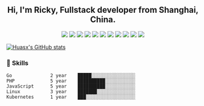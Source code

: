 <h2 align="center">Hi, I'm Ricky, Fullstack developer from Shanghai, China.</h2>

<p align="center">
<img src="https://img.shields.io/badge/OS-Linux-informational?style=flat&logo=linux&logoColor=white&color=2bbc8a" />
<img src="https://img.shields.io/badge/OS-Mac-Os-informational?style=flat&logo=macos&logoColor=white&color=2bbc8a" />
<img src="https://img.shields.io/badge/Code-Golang-informational?style=flat&logo=go&logoColor=white&color=2bbc8a" />
<img src="https://img.shields.io/badge/Code-PHP-informational?style=flat&logo=php&logoColor=white&color=2bbc8a" />
<img src="https://img.shields.io/badge/Code-JavaScript-informational?style=flat&logo=javascript&logoColor=white&color=2bbc8a" />
<img src="https://img.shields.io/badge/Code-React-informational?style=flat&logo=React&logoColor=white&color=2bbc8a" />
<img src="https://img.shields.io/badge/Shell-Bash-informational?style=flat&logo=gnu-bash&logoColor=white&color=2bbc8a" />
<img src="https://img.shields.io/badge/Tools-MySQL-informational?style=flat&logo=MySQL&logoColor=white&color=2bbc8a" />
<img src="https://img.shields.io/badge/Tools-Redis-informational?style=flat&logo=redis&logoColor=white&color=2bbc8a" />
<img src="https://img.shields.io/badge/Tools-Docker-informational?style=flat&logo=docker&logoColor=white&color=2bbc8a" />
<img src="https://img.shields.io/badge/Tools-Kubernetes-informational?style=flat&logo=kubernetes&logoColor=white&color=2bbc8a" />
</p>

[![Huasx's GitHub stats](https://github-readme-stats.vercel.app/api?username=huasx)](https://github.com/huasx/github-readme-stats)

### 🎯 Skills
```
Go              2 year    █████░░░░░░░░░░░░░░░░  
PHP             5 year    ██████████░░░░░░░░░░░
JavaScript      5 year    ██████████░░░░░░░░░░░
Linux           3 year    ███████░░░░░░░░░░░░░░
Kubernetes      1 year    ███░░░░░░░░░░░░░░░░░░
```

